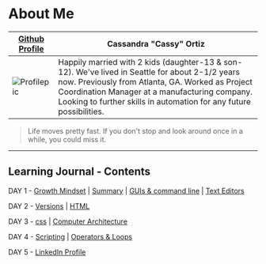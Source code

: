
# About Me

[Github Profile](https://github.com/cassandraortiz) | Cassandra "Cassy" Ortiz
----------------------- | -------------------
![Profilepic](https://avatars0.githubusercontent.com/u/58947259?s=400&u=203816aef9d5d389a9b750a12cf05dec09b24fa8&v=4) | Happily married with 2 kids (daughter-13 & son-12).  We've lived in Seattle for about 2-1/2 years now. Previously from Atlanta, GA. Worked as Project Coordination Manager at a manufacturing company. Looking to further skills in automation for any future possibilities.  

> Life moves pretty fast. If you don't stop and look around once in a while, you could miss it.


---

## Learning Journal - Contents

DAY 1 - [Growth Mindset](https://cassandraortiz.github.io/learning-journal/Growthmindset)  \| [Summary](https://cassandraortiz.github.io/learning-journal/learning-summary) \| 
[GUIs & command line](https://cassandraortiz.github.io/learning-journal/Commandline) \|
[Text Editors](https://cassandraortiz.github.io/learning-journal/editors)

DAY 2 - [Versions](https://cassandraortiz.github.io/learning-journal/versions) \| [HTML](https://cassandraortiz.github.io/learning-journal/html)

DAY 3 - [css](https://cassandraortiz.github.io/learning-journal/CSS) \| [Computer Architecture](https://cassandraortiz.github.io/learning-journal/Architecture-Logic)

DAY 4 - [Scripting](https://cassandraortiz.github.io/learning-journal/Scripts) \| [Operators & Loops](https://cassandraortiz.github.io/learning-journal/Operations-Loops)

DAY 5 - [LinkedIn Profile](https://www.linkedin.com/in/cassandra-ortiz-11052523/)









